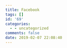 ```yaml
---
title: Facebook
tags: []
id: '69'
categories:
  - - uncategorized
comments: false
date: 2019-02-07 22:08:40
---
```

